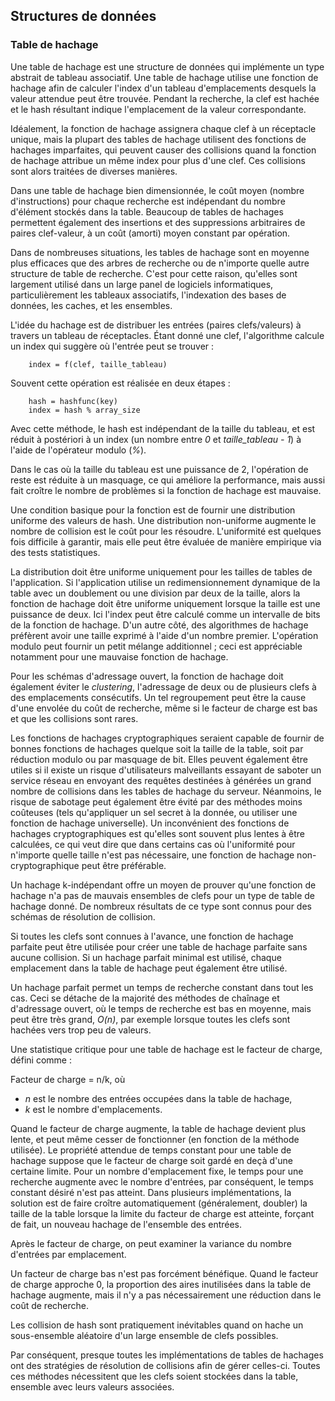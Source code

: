 ## Structures de données

### Table de hachage

Une table de hachage est une structure de données qui implémente un type abstrait de tableau associatif. Une table de hachage
utilise une fonction de hachage afin de calculer l'index d'un tableau d'emplacements desquels la valeur attendue peut être
trouvée. Pendant la recherche, la clef est hachée et le hash résultant indique l'emplacement de la valeur correspondante.

Idéalement, la fonction de hachage assignera chaque clef à un réceptacle unique, mais la plupart des tables de hachage utilisent
des fonctions de hachages imparfaites, qui peuvent causer des collisions quand la fonction de hachage attribue un même index
pour plus d'une clef. Ces collisions sont alors traitées de diverses manières.

Dans une table de hachage bien dimensionnée, le coût moyen (nombre d'instructions) pour chaque recherche est indépendant du
nombre d'élément stockés dans la table. Beaucoup de tables de hachages permettent également des insertions et des suppressions
arbitraires de paires clef-valeur, à un coût (amorti) moyen constant par opération.

Dans de nombreuses situations, les tables de hachage sont en moyenne plus efficaces que des arbres de recherche ou de n'importe
quelle autre structure de table de recherche. C'est pour cette raison, qu'elles sont largement utilisé dans un large panel de
logiciels informatiques, particulièrement les tableaux associatifs, l'indexation des bases de données, les caches, et les
ensembles.

L'idée du hachage est de distribuer les entrées (paires clefs/valeurs) à travers un tableau de réceptacles. Étant donné une
clef, l'algorithme calcule un index qui suggère où l'entrée peut se trouver :
```code,ignore
    index = f(clef, taille_tableau)
```
Souvent cette opération est réalisée en deux étapes :
```code,ignore
    hash = hashfunc(key)
    index = hash % array_size
```
Avec cette méthode, le hash est indépendant de la taille du tableau, et est réduit à postériori à un index (un nombre entre *0*
et *taille_tableau - 1*) à l'aide de l'opérateur modulo (*%*).

Dans le cas où la taille du tableau est une puissance de 2, l'opération de reste est réduite à un masquage, ce qui améliore la
performance, mais aussi fait croître le nombre de problèmes si la fonction de hachage est mauvaise.

Une condition basique pour la fonction est de fournir une distribution uniforme des valeurs de hash. Une distribution
non-uniforme augmente le nombre de collision est le coût pour les résoudre. L'uniformité est quelques fois difficile à garantir,
mais elle peut être évaluée de manière empirique via des tests statistiques.

La distribution doit être uniforme uniquement pour les tailles de tables de l'application. Si l'application utilise un
redimensionnement dynamique de la table avec un doublement ou une division par deux de la taille, alors la fonction de hachage
doit être uniforme uniquement lorsque la taille est une puissance de deux. Ici l'index peut être calculé comme un intervalle de
bits de la fonction de hachage. D'un autre côté, des algorithmes de hachage préfèrent avoir une taille exprimé à l'aide d'un
nombre premier. L'opération modulo peut fournir un petit mélange additionnel ; ceci est appréciable notamment pour une mauvaise
fonction de hachage.

Pour les schémas d'adressage ouvert, la fonction de hachage doit également éviter le *clustering*, l'adressage de deux ou de
plusieurs clefs à des emplacements consécutifs. Un tel regroupement peut être la cause d'une envolée du coût de recherche, même
si le facteur de charge est bas et que les collisions sont rares.

Les fonctions de hachages cryptographiques seraient capable de fournir de bonnes fonctions de hachages quelque soit la taille de
la table, soit par réduction modulo ou par masquage de bit. Elles peuvent également être utiles si il existe un risque
d'utilisateurs malveillants essayant de saboter un service réseau en envoyant des requêtes destinées à générées un grand nombre
de collisions dans les tables de hachage du serveur. Néanmoins, le risque de sabotage peut également être évité par des méthodes
moins coûteuses (tels qu'appliquer un sel secret à la donnée, ou utiliser une fonction de hachage universelle). Un inconvénient
des fonctions de hachages cryptographiques est qu'elles sont souvent plus lentes à être calculées, ce qui veut dire que dans
certains cas où l'uniformité pour n'importe quelle taille n'est pas nécessaire, une fonction de hachage non-cryptographique peut
être préférable.

Un hachage k-indépendant offre un moyen de prouver qu'une fonction de hachage n'a pas de mauvais ensembles de clefs pour un type
de table de hachage donné. De nombreux résultats de ce type sont connus pour des schémas de résolution de collision.

Si toutes les clefs sont connues à l'avance, une fonction de hachage parfaite peut être utilisée pour créer une table de hachage
parfaite sans aucune collision. Si un hachage parfait minimal est utilisé, chaque emplacement dans la table de hachage peut
également être utilisé.

Un hachage parfait permet un temps de recherche constant dans tout les cas. Ceci se détache de la majorité des méthodes de
chaînage et d'adressage ouvert, où le temps de recherche est bas en moyenne, mais peut être très grand, *O(n)*, par exemple
lorsque toutes les clefs sont hachées vers trop peu de valeurs.

Une statistique critique pour une table de hachage est le facteur de charge, défini comme :

Facteur de charge = n/k, où

* *n* est le nombre des entrées occupées dans la table de hachage,
* *k* est le nombre d'emplacements.

Quand le facteur de charge augmente, la table de hachage devient plus lente, et peut même cesser de fonctionner (en fonction de
la méthode utilisée). Le propriété attendue de temps constant pour une table de hachage suppose que le facteur de charge soit
gardé en deçà d'une certaine limite. Pour un nombre d'emplacement fixe, le temps pour une recherche augmente avec le nombre
d'entrées, par conséquent, le temps constant désiré n'est pas atteint. Dans plusieurs implémentations, la solution est de faire
croître automatiquement (généralement, doubler) la taille de la table lorsque la limite du facteur de charge est atteinte,
forçant de fait, un nouveau hachage de l'ensemble des entrées.

Après le facteur de charge, on peut examiner la variance du nombre d'entrées par emplacement.

Un facteur de charge bas n'est pas forcément bénéfique. Quand le facteur de charge approche 0, la proportion des aires
inutilisées dans la table de hachage augmente, mais il n'y a pas nécessairement une réduction dans le coût de recherche.

Les collision de hash sont pratiquement inévitables quand on hache un sous-ensemble aléatoire d'un large ensemble de clefs
possibles.

Par conséquent, presque toutes les implémentations de tables de hachages ont des stratégies de résolution de collisions afin de
gérer celles-ci. Toutes ces méthodes nécessitent que les clefs soient stockées dans la table, ensemble avec leurs valeurs
associées.
